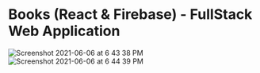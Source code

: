 # Books (React & Firebase) - FullStack Web Application
![Screenshot 2021-06-06 at 6 43 38 PM](https://user-images.githubusercontent.com/50949038/120925691-5037fb80-c6f7-11eb-843a-c193fcb1be1e.png)
![Screenshot 2021-06-06 at 6 44 39 PM](https://user-images.githubusercontent.com/50949038/120925692-51692880-c6f7-11eb-866c-6c0785271618.png)
